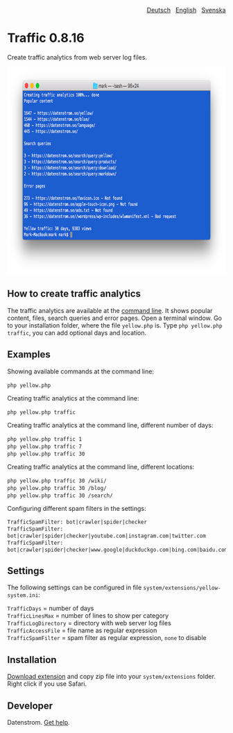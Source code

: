 <p align="right"><a href="README-de.md">Deutsch</a> &nbsp; <a href="README.md">English</a> &nbsp; <a href="README-sv.md">Svenska</a></p>

# Traffic 0.8.16

Create traffic analytics from web server log files.

<p align="center"><img src="traffic-screenshot.png?raw=true" width="794" height="478" alt="Screenshot"></p>

## How to create traffic analytics

The traffic analytics are available at the [command line](https://github.com/datenstrom/yellow-extensions/tree/master/source/command). It shows popular content, files, search queries and error pages. Open a terminal window. Go to your installation folder, where the file `yellow.php` is. Type `php yellow.php traffic`, you can add optional days and location.

## Examples

Showing available commands at the command line:

`php yellow.php`

Creating traffic analytics at the command line:

`php yellow.php traffic`  

Creating traffic analytics at the command line, different number of days:

`php yellow.php traffic 1`  
`php yellow.php traffic 7`  
`php yellow.php traffic 30`  

Creating traffic analytics at the command line, different locations:

`php yellow.php traffic 30 /wiki/`  
`php yellow.php traffic 30 /blog/`  
`php yellow.php traffic 30 /search/`  

Configuring different spam filters in the settings:

```
TrafficSpamFilter: bot|crawler|spider|checker
TrafficSpamFilter: bot|crawler|spider|checker|youtube.com|instagram.com|twitter.com
TrafficSpamFilter: bot|crawler|spider|checker|www.google|duckduckgo.com|bing.com|baidu.com|yandex.ru
```

## Settings

The following settings can be configured in file `system/extensions/yellow-system.ini`:

`TrafficDays` = number of days  
`TrafficLinesMax` = number of lines to show per category  
`TrafficLogDirectory` = directory with web server log files  
`TrafficAccessFile` = file name as regular expression  
`TrafficSpamFilter` = spam filter as regular expression, `none` to disable  

## Installation

[Download extension](https://github.com/datenstrom/yellow-extensions/raw/master/zip/traffic.zip) and copy zip file into your `system/extensions` folder. Right click if you use Safari.

## Developer

Datenstrom. [Get help](https://datenstrom.se/yellow/help/).
